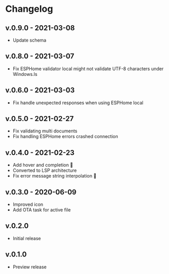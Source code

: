 # Changelog

## v.0.9.0 - 2021-03-08

- Update schema

## v.0.8.0 - 2021-03-07

- Fix ESPHome validator local might not validate UTF-8 characters under Windows.ls

## v.0.6.0 - 2021-03-03

- Fix handle unexpected responses when using ESPHome local

## v.0.5.0 - 2021-02-27

- Fix validating multi documents
- Fix handling ESPHome errors crashed connection

## v.0.4.0 - 2021-02-23

- Add hover and completion 🧉
- Converted to LSP architecture
- Fix error message string interpolation 💊

## v.0.3.0 - 2020-06-09

- Improved icon
- Add OTA task for active file

## v.0.2.0

- Initial release

## v.0.1.0

- Preview release
